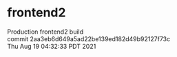 # frontend2  
Production frontend2 build  
commit 2aa3eb6d649a5ad22be139ed182d49b92127f73c  
Thu Aug 19 04:32:33 PDT 2021  
